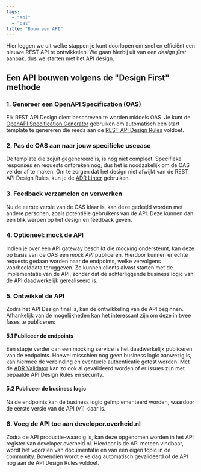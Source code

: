 ```yaml
---
tags:
  - "api"
  - "oas"
title: "Bouw een API"
---
```


Hier leggen we uit welke stappen je kunt doorlopen om snel en efficiënt een nieuwe REST API te ontwikkelen. We gaan hierbij uit van een _design first_ aanpak, dus we starten met het API design.

## Een API bouwen volgens de "Design First" methode

### 1. Genereer een OpenAPI Specification (OAS)

Elk REST API Design dient beschreven te worden middels OAS. Je kunt de [OpenAPI Specification Generator](../open-api-spec-generator) gebruiken om automatisch een start template te genereren die reeds aan de [REST API Design Rules](https://gitdocumentatie.logius.nl/publicatie/api/adr/#list-of-technical-rules) voldoet.

### 2. Pas de OAS aan naar jouw specifieke usecase

De template die zojuit gegenereerd is, is nog niet compleet. Specifieke responses en requests ontbreken nog, dus het is noodzakelijk om de OAS verder af te maken. Om te zorgen dat het design niet afwijkt van de REST API Design Rules, kun je de [ADR Linter](../api-design-rules/api-design-rules-linter) gebruiken.

### 3. Feedback verzamelen en verwerken

Nu de eerste versie van de OAS klaar is, kan deze gedeeld worden met andere personen, zoals potentiële gebruikers van de API. Deze kunnen dan een blik werpen op het design en feedback geven.

### 4. Optioneel: mock de API

Indien je over een API gateway beschikt die _mocking_ ondersteunt, kan deze op basis van de OAS een _mock API_ publiceren. Hierdoor kunnen er echte requests gedaan worden naar de endpoints, welke vervolgens voorbeelddata teruggeven. Zo kunnen clients alvast starten met de implementatie van de API, zonder dat de achterliggende business logic van de API daadwerkelijk gerealiseerd is.

### 5. Ontwikkel de API

Zodra het API Design final is, kan de ontwikkeling van de API beginnen. Afhankelijk van de mogelijkheden kan het interessant zijn om deze in twee fases te publiceren:

#### 5.1 Publiceer de endpoints

Een stapje verder dan een mocking service is het daadwerkelijk publiceren van de endpoints. Hoewel misschien nog geen business logic aanwezig is, kan hiermee de verbinding en eventuele authenticatie getest worden. Met de [ADR Validator](../api-design-rules/api-design-rules-validator) kan zo ook al gevalideerd worden of er issues zijn met bepaalde API Design Rules en security.

#### 5.2 Publiceer de business logic

Na de endpoints kan de business logic geïmplementeerd worden, waardoor de eerste versie van de API (v1) klaar is.

### 6. Voeg de API toe aan developer.overheid.nl

Zodra de API productie-waardig is, kan deze opgenomen worden in het API register van developer.overheid.nl. Hierdoor is de API meteen vindbaar, wordt het voorzien van documentatie en van een eigen topic in de community. Bovendien wordt elke dag automatisch gevalideerd of de API nog aan de API Design Rules voldoet.
